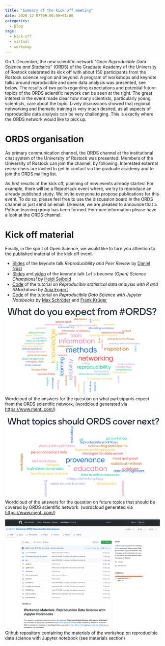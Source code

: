 ```yaml
---
title: "Summary of the kick off meeting"
date: 2020-12-07T09:00:00+01:00
categories:
  - Blog
tags:
  - kick-off
  - virtual
  - workshop
---
```


On 1. December, the new scientific network "*Open Reproducible Data Science and Statistics*" (ORDS) of the Graduate Academy of the University of Rostock celebrated its kick off with about 150 participants from the Rostock science region and beyond. 
A program of workshops and keynote talks around reproducible and open data analysis was presented, see below. The results of two polls regarding expectations and potential future topics of the ORDS scientific network can be seen at the right. 
The great interest in the event made clear how many scientists, particularly young scientists, care about the topic. 
Lively discussions showed that regional networking and thematic training is very much desired, as all aspects of reproducible data analysis can be very challenging. 
This is exactly where the ORDS network would like to pick up.

# ORDS organisation 

As primary communication channel, the ORDS channel at the institutional chat system of the University of Rostock was presented. Members of the University of Rostock can join the channel, by following. Interested external researchers are invited to get in contact via the graduate academy and to join the ORDS mailing list.

As first results of the kick off, planning of new events already started. 
For example, there will be a ReproHack event where, we try to reproduce an already published study. 
We invite everyone to propose publications for this event. 
To do so, please feel free to use the discussion board in the ORDS channel or just send an email. 
Likewise, we are pleased to announce that a Python learning group has been formed. For more information please have a look at the ORDS channel.

# Kick off material 

Finally, in the spirit of Open Science, we would like to turn you attention to the published material of the kick off event.

* [Slides](https://doi.org/10.5281/zenodo.4292262) of the keynote talk *Reproducibility and Peer Review* by [Daniel Nüst](https://nuest.staff.ifgi.de/)
* [Slides](https://docs.google.com/presentation/d/1ClEgFlRN9CRoujvUOg3cjte7CpwX39BPpif3CC5cpGA/edit#slide=id.g9af0d2f885_0_283) and [video](https://www.youtube.com/watch?v=IV1aFnPkUSI) of the keynote talk *Let's become (Open) Science Champions!* by [Heidi Seibold](https://www.helmholtz.ai/themenmenue/our-research/research-groups/seibolds-group/index.html)
* [Code](https://github.com/AnjaEggert/ords-kick-off) of the tutorial on *Reproducible statistical data analysis with R and RMarkdown* by [Anja Eggert](https://www.fbn-dummerstorf.de/en/about-us/staff/mitarbeiter/803/)
* [Code](https://github.com/m6121/Workshop-ORDS-Reproducible-Data-Science) of the tutorial on *Reproducibile Data Science with Jupyter Notebooks* by [Max Schröder](https://www.int.uni-rostock.de/Staff-Info.23+B6JmNIYXNoPTMxOTg2MWIwYmYxMGMxM2RmZDFmZDA4NmUzNjg0YzU0JnR4X2pwc3RhZmZfcGkxJTVCc2hvd1VpZCU1RD0xMjg_.0.html) and [Frank Krüger](https://www.int.uni-rostock.de/Staff-Info.23+B6JmNIYXNoPTBjMDE3Njg3NjIyYWY0ZjNkOGNiOTM3ZTdjNWM1OWM0JnR4X2pwc3RhZmZfcGkxJTVCc2hvd1VpZCU1RD0xMjM_.0.html)

![What do you expect from ORDS?](/assets/images/expect.png)
Wordcloud of the answers for the question on what participants expect from the ORDS scientific network. (wordcloud generated via https://www.menti.com/)

![What topics should ORDS cover next?](/assets/images/next.png)
Wordcloud of the answers for the question on future topics that should be covered by ORDS scientific network. (wordcloud generated via https://www.menti.com/)

![Jupyter materials at github](/assets/images/ORDS_github.png)
Github repository containing the materials of the workshop on reproducible data science with Jupyter notebook (see materials section)